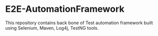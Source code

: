 # E2E-AutomationFramework
This repository contains back bone of Test automation framework built using Selenium, Maven, Log4j, TestNG tools.
